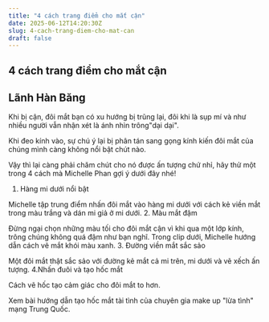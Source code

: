 ```yaml
---
title: "4 cách trang điểm cho mắt cận"
date: 2025-06-12T14:20:30Z
slug: 4-cach-trang-diem-cho-mat-can
draft: false
---
```


## 4 cách trang điểm cho mắt cận

## Lãnh Hàn Băng

Khi bị cận, đôi mắt bạn có xu hướng bị trũng lại, đôi khi là sụp mí và như nhiều người vẫn nhận xét là ánh nhìn trông"dại dại".

Khi đeo kính vào, sự chú ý lại bị phân tán sang gọng kính kiến đôi mắt của chúng mình càng không nổi bật chút nào.


Vậy thì lại càng phải chăm chút cho nó được ấn tượng chứ nhỉ, hãy thử một trong 4 cách mà Michelle Phan gợi ý dưới đây nhé!
1. Hàng mi dưới nổi bật

Michelle tập trung điểm nhấn đôi mắt vào hàng mi dưới với cách kẻ viền mắt trong màu trắng và dán mi giả ở mi dưới.
2. Màu mắt đậm

Đừng ngại chọn những màu tối cho đôi mắt cận vì khi qua một lớp kính, trông chúng không quá đậm như bạn nghĩ. Trong clip dưới, Michelle hướng dẫn cách vẽ mắt khói màu xanh.
3. Đường viền mắt sắc sảo

Một đôi mắt thật sắc sảo với đường kẻ mắt cả mi trên, mi dưới và vẽ xếch ấn tượng.
4.Nhấn đuôi và tạo hốc mắt

Cách vẽ hốc tạo cảm giác cho đôi mắt to hơn.

Xem bài hướng dẫn tạo hốc mắt tài tình của chuyên gia make up "lừa tình" mạng Trung Quốc.